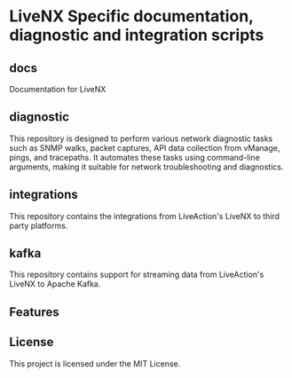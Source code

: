 # LiveNX Specific documentation, diagnostic and integration scripts

## docs
 
Documentation for LiveNX

## diagnostic
This repository is designed to perform various network diagnostic tasks such as SNMP walks, packet captures, API data collection from vManage, pings, and tracepaths. It automates these tasks using command-line arguments, making it suitable for network troubleshooting and diagnostics.

## integrations

This repository contains the integrations from LiveAction's LiveNX to third party platforms.

## kafka

This repository contains support for streaming data from LiveAction's LiveNX to Apache Kafka.

## Features


## License

This project is licensed under the MIT License.